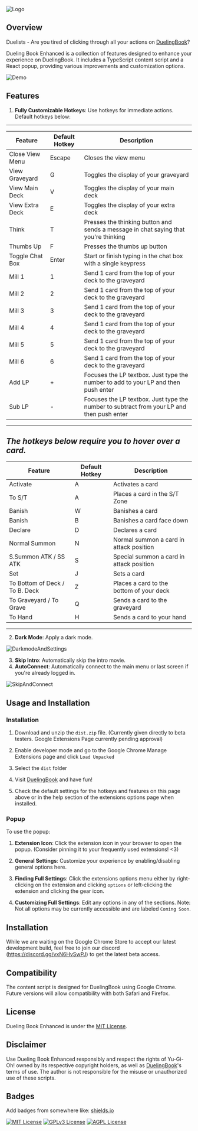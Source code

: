 
![Logo](https://i.imgur.com/Z7pklez.png)

## Overview

Duelists - Are you tired of clicking through all your actions on [DuelingBook](https://www.duelingbook.com/html5)?

Dueling Book Enhanced is a collection of features designed to enhance your experience on DuelingBook. It includes a TypeScript content script and a React popup, providing various improvements and customization options.

![Demo](https://github.com/alexjraymond/DuelingBookEnhanced/blob/main/src/assets/images/demo-medium.gif?raw=true)

## Features

1. **Fully Customizable Hotkeys**: Use hotkeys for immediate actions. Default hotkeys below:

---
| Feature | Default Hotkey | Description |
| ------- | -------------- | ----------- |
| Close View Menu | Escape | Closes the view menu | 
| View Graveyard | G | Toggles the display of your graveyard | 
| View Main Deck | V | Toggles the display of your main deck |
| View Extra Deck | E | Toggles the display of your extra deck |
| Think | T | Presses the thinking button and sends a message in chat saying that you're thinking |
| Thumbs Up | F | Presses the thumbs up button | 
| Toggle Chat Box | Enter | Start or finish typing in the chat box with a single keypress |
| Mill 1 | 1 | Send 1 card from the top of your deck to the graveyard | 
| Mill 2 | 2 | Send 1 card from the top of your deck to the graveyard | 
| Mill 3 | 3 | Send 1 card from the top of your deck to the graveyard | 
| Mill 4 | 4 | Send 1 card from the top of your deck to the graveyard | 
| Mill 5 | 5 | Send 1 card from the top of your deck to the graveyard | 
| Mill 6 | 6 | Send 1 card from the top of your deck to the graveyard | 
| Add LP | + | Focuses the LP textbox. Just type the number to add to your LP and then push enter | 
| Sub LP | - | Focuses the LP textbox. Just type the number to subtract from your LP and then push enter | 

---

   ***The hotkeys below require you to hover over a card.***
---
| **Feature** | **Default Hotkey** | **Description** |
| ------- | -------------- | ----------- |
| Activate | A | Activates a card |
| To S/T | A | Places a card in the S/T Zone |
| Banish | W | Banishes a card |
| Banish | B | Banishes a card face down|
| Declare | D | Declares a card |
| Normal Summon | N | Normal summon a card in attack position |
| S.Summon ATK / SS ATK | S | Special summon a card in attack position |
| Set | J | Sets a card | 
| To Bottom of Deck / To B. Deck | Z | Places a card to the bottom of your deck |
| To Graveyard / To Grave | Q | Sends a card to the graveyard | 
| To Hand | H | Sends a card to your hand | 

---

2. **Dark Mode**: Apply a dark mode.

![DarkmodeAndSettings](https://github.com/alexjraymond/DuelingBookEnhanced/blob/main/src/assets/images/nightmode-and-settings.gif?raw=true)

3. **Skip Intro**: Automatically skip the intro movie.
4. **AutoConnect**: Automatically connect to the main menu or last screen if you're already logged in.

![SkipAndConnect](https://github.com/alexjraymond/DuelingBookEnhanced/blob/main/src/assets/images/skip-and-connect.gif?raw=true)

## Usage and Installation

###  Installation

1. Download and unzip the `dist.zip` file. (Currently given directly to beta testers. Google Extensions Page currently pending approval)

2. Enable developer mode and go to the Google Chrome Manage Extensions page and click `Load Unpacked`

3. Select the `dist` folder

4. Visit [DuelingBook](https://www.duelingbook.com/html5) and have fun!

5. Check the default settings for the hotkeys and features on this page above or in the help section of the extensions options page when installed.

### Popup

To use the popup:

1. **Extension Icon**: Click the extension icon in your browser to open the popup. (Consider pinning it to your frequently used extensions! <3)

2. **General Settings**: Customize your experience by enabling/disabling general options here.

3. **Finding Full Settings**: Click the extensions options menu either by right-clicking on the extension and clicking `options` or left-clicking the extension and clicking the gear icon.

4. **Customizing Full Settings**:  Edit any options in any of the sections. Note: Not all options may be currently accessible and are labeled `Coming Soon`.

## Installation

While we are waiting on the Google Chrome Store to accept our latest development build, feel free to join our discord (https://discord.gg/vxN6HvSwPJ) to get the latest beta access.


## Compatibility

The content script is designed for DuelingBook using Google Chrome. Future versions will allow compatibility with both Safari and Firefox.

## License

Dueling Book Enhanced is under the [MIT License](LICENSE.md).

## Disclaimer

Use Dueling Book Enhanced responsibly and respect the rights of Yu-Gi-Oh! owned by its respective copyright holders, as well as [DuelingBook](https://www.duelingbook.com/html5)'s terms of use. The author is not responsible for the misuse or unauthorized use of these scripts.

## Badges

Add badges from somewhere like: [shields.io](https://shields.io/)

[![MIT License](https://img.shields.io/badge/License-MIT-green.svg)](https://choosealicense.com/licenses/mit/)
[![GPLv3 License](https://img.shields.io/badge/License-GPL%20v3-yellow.svg)](https://opensource.org/licenses/)
[![AGPL License](https://img.shields.io/badge/license-AGPL-blue.svg)](http://www.gnu.org/licenses/agpl-3.0)

